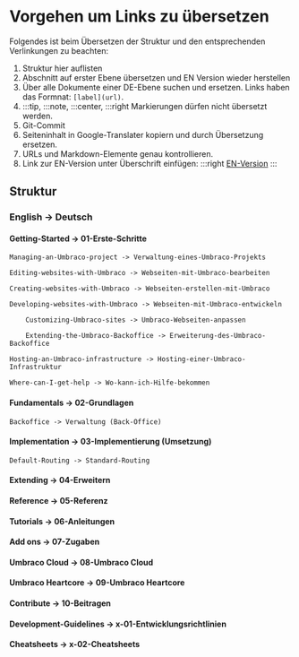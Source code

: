 # Vorgehen um Links zu übersetzen
Folgendes ist beim Übersetzen der Struktur und den entsprechenden Verlinkungen zu beachten:

1. Struktur hier auflisten
2. Abschnitt auf erster Ebene übersetzen und EN Version wieder herstellen
3. Über alle Dokumente einer DE-Ebene suchen und ersetzen. Links haben das Formnat: `[label](url)`.
4. :::tip, :::note, :::center, :::right Markierungen dürfen nicht übersetzt werden.
5. Git-Commit
6. Seiteninhalt in Google-Translater kopiern und durch Übersetzung ersetzen.
7. URLs und Markdown-Elemente genau kontrollieren.
8. Link zur EN-Version unter Überschrift einfügen: :::right [EN-Version](.../index.md) :::

## Struktur
### English -> Deutsch

#### Getting-Started -> 01-Erste-Schritte

    Managing-an-Umbraco-project -> Verwaltung-eines-Umbraco-Projekts

    Editing-websites-with-Umbraco -> Webseiten-mit-Umbraco-bearbeiten

    Creating-websites-with-Umbraco -> Webseiten-erstellen-mit-Umbraco

    Developing-websites-with-Umbraco -> Webseiten-mit-Umbraco-entwickeln

        Customizing-Umbraco-sites -> Umbraco-Webseiten-anpassen

        Extending-the-Umbraco-Backoffice -> Erweiterung-des-Umbraco-Backoffice

    Hosting-an-Umbraco-infrastructure -> Hosting-einer-Umbraco-Infrastruktur

    Where-can-I-get-help -> Wo-kann-ich-Hilfe-bekommen

#### Fundamentals -> 02-Grundlagen

    Backoffice -> Verwaltung (Back-Office)

#### Implementation -> 03-Implementierung (Umsetzung)

    Default-Routing -> Standard-Routing

#### Extending -> 04-Erweitern

#### Reference -> 05-Referenz

#### Tutorials -> 06-Anleitungen

#### Add ons -> 07-Zugaben

#### Umbraco Cloud -> 08-Umbraco Cloud

#### Umbraco Heartcore -> 09-Umbraco Heartcore

#### Contribute -> 10-Beitragen

#### Development-Guidelines -> x-01-Entwicklungsrichtlinien

#### Cheatsheets -> x-02-Cheatsheets